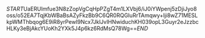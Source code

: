 $START$UaERUImfue3N8zZopVgCqHpPZgT4m1LXVbj6/iJ0iYWpenj5zDjiJyo8oss/o52EA7TqjKbWBaBsAZyFkzBb9C6QR0RQGIuRrTAmqwy+lji8wZ71MESLkpWMThbqog6E9iR8yrPewI9Ncx7JklJvIHNwiduchKH039opL3Guyr2eJzzbcHLKy3eBjAkcYUoKh2YXk5J4p6kz6RdMsQ78Wg==$END$